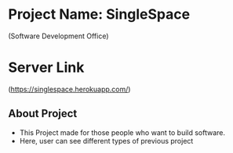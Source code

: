 # Project Name: SingleSpace
 (Software Development Office)

# Server Link
(https://singlespace.herokuapp.com/)

## About Project

- This Project made for those people who want to build software.
- Here, user can see different types of previous project
